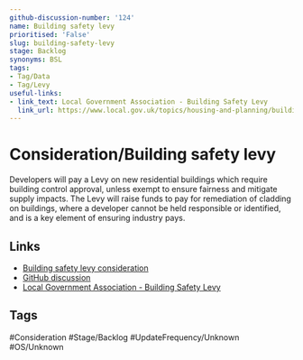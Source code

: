 ```yaml
---
github-discussion-number: '124'
name: Building safety levy
prioritised: 'False'
slug: building-safety-levy
stage: Backlog
synonyms: BSL
tags:
- Tag/Data
- Tag/Levy
useful-links:
- link_text: Local Government Association - Building Safety Levy
  link_url: https://www.local.gov.uk/topics/housing-and-planning/building-safety-levy
---
```


# Consideration/Building safety levy

Developers will pay a Levy on new residential buildings which
require building control approval, unless exempt to ensure
fairness and mitigate supply impacts. The Levy will raise funds to pay for remediation of cladding on buildings,
where a developer cannot be held responsible or identified, and is a key
element of ensuring industry pays.

## Links

* [Building safety levy consideration](https://design.planning.data.gov.uk/planning-consideration/building-safety-levy)
* [GitHub discussion](https://github.com/digital-land/data-standards-backlog/discussions/124)
* [Local Government Association - Building Safety Levy](https://www.local.gov.uk/topics/housing-and-planning/building-safety-levy)

## Tags

#Consideration #Stage/Backlog #UpdateFrequency/Unknown #OS/Unknown